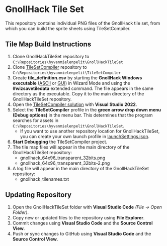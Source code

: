 # GnollHack Tile Set

This repository contains individual PNG files of the GnollHack tile set, from which you can build the sprite sheets using TileSetCompiler.

## Tile Map Build Instructions

1. Clone GnollHackTileSet repository to `C:\Repositories\hyvanmielenpelit\GnollHackTileSet`
2. Clone [TileSetCompiler](https://github.com/hyvanmielenpelit/TileSetCompiler) repository to `C:\Repositories\hyvanmielenpelit\TileSetCompiler`
3. Create **tile_definition.csv** by starting the **GnollHack Windows executable** ([ASCII](https://github.com/hyvanmielenpelit/GnollHack/wiki/Build-Instructions-for-ASCII-Version-on-Windows) or [GUI](https://github.com/hyvanmielenpelit/GnollHack/wiki/Build-Instructions-for-Windows-GUI-Version-on-Windows)) in Wizard Mode and using the **#wizsavetiledata** extended command. The file appears in the same directory as the executable. Copy it to the main directory of the GnollHackTileSet repository.
4. Open the [TileSetCompiler solution](https://github.com/hyvanmielenpelit/TileSetCompiler) with **Visual Studio 2022**.
5. Select the **TileSetCompiler** profile in the **green arrow drop down menu (Debug options)** in the menu bar. This determines that the program searches for assets in `C:\Repositories\hyvanmielenpelit\GnollHackTileSet`.
    - If you want to use another repository location for GnollHackTileSet, you can create your own launch profile in [launchSettings.json](https://github.com/hyvanmielenpelit/TileSetCompiler/blob/master/TileSetCompiler/Properties/launchSettings.json).
6. **Start Debugging** the TileSetCompiler project.
7. The tile map files will appear in the main directory of the GnollHackTileSet repository:
    - gnollhack_64x96_transparent_32bits.png
    - gnollhack_64x96_transparent_32bits-2.png
8. A log file will appear in the main directory of the GnollHackTileSet repository:
    - gnollhack_tilenames.txt

## Updating Repository

1. Open the GnollHackTileSet folder with **Visual Studio Code** *(File → Open Folder)*.
2. Copy new or updated files to the repository using  **File Explorer**.
3. Commit changes using **Visual Studio Code** and the **Source Control View**.
4. Push or sync changes to GitHub using **Visual Studio Code** and the **Source Control View**.
